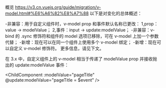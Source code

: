 概览
https://v3.cn.vuejs.org/guide/migration/v-model.html#%E6%A6%82%E8%A7%88
以下是对变化的总体概述：

-非兼容：用于自定义组件时，v-model prop 和事件默认名称已更改：
1,prop：value -> modelValue；
2,事件：input -> update:modelValue；
-非兼容：v-bind 的 .sync 修饰符和组件的 model 选项已移除，可在 v-model 上加一个参数代替；
-新增：现在可以在同一个组件上使用多个 v-model 绑定；
-新增：现在可以自定义 v-model 修饰符。
更多信息，请见下文。

在 3.x 中，自定义组件上的 v-model 相当于传递了 modelValue prop 并接收抛出的 update:modelValue 事件：

<ChildComponent v-model="pageTitle" />

<!-- 是以下的简写: -->

<ChildComponent
  :modelValue="pageTitle"
  @update:modelValue="pageTitle = $event"
/>